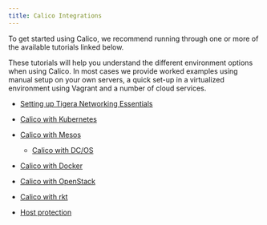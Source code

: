 ```yaml
---
title: Calico Integrations
---
```


To get started using Calico, we recommend running through one or more of the
available tutorials linked below.

These tutorials will help you understand the different environment options when
using Calico.  In most cases we provide worked examples using manual setup on
your own servers, a quick set-up in a virtualized environment using Vagrant and
a number of cloud services.

- [Setting up Tigera Networking Essentials](essentials)

- [Calico with Kubernetes](kubernetes)
- [Calico with Mesos](mesos)
  - [Calico with DC/OS](mesos/installation/dc-os)
- [Calico with Docker](docker)
- [Calico with OpenStack](openstack)
- [Calico with rkt](rkt)
- [Host protection](bare-metal/bare-metal)
